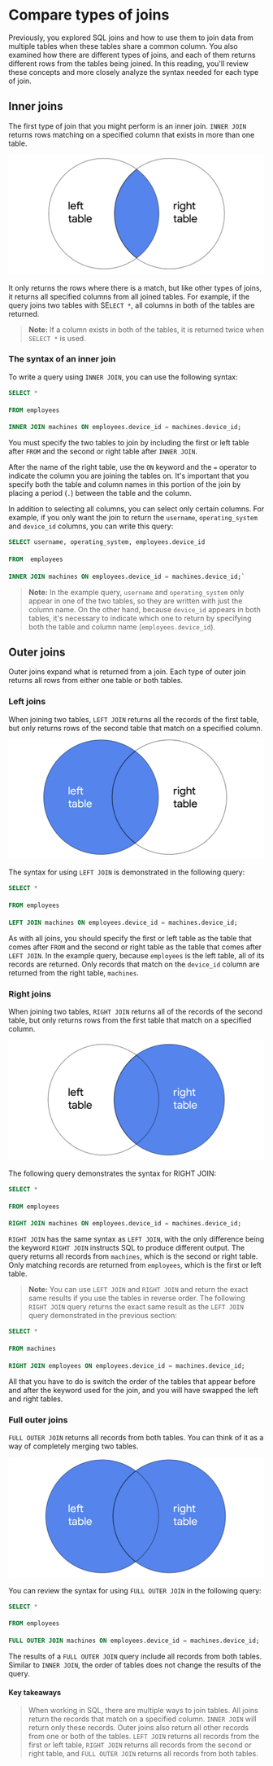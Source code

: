 # Compare types of joins
Previously, you explored SQL joins and how to use them to join data from multiple tables when these tables share a common column. You also examined how there are different types of joins, and each of them returns different rows from the tables being joined. In this reading, you'll review these concepts and more closely analyze the syntax needed for each type of join.

## Inner joins
The first type of join that you might perform is an inner join. `INNER JOIN` returns rows matching on a specified column that exists in more than one table.

![Inner Joins](/Linux%20and%20SQL/img/Inner-joins.png)

It only returns the rows where there is a match, but like other types of joins, it returns all specified columns from all joined tables. For example, if the query joins two tables with SE`LECT *`, all columns in both of the tables are returned.

> **Note:** If a column exists in both of the tables, it is returned twice when `SELECT *` is used.

### The syntax of an inner join
To write a query using `INNER JOIN`, you can use the following syntax:

```SQL
SELECT *

FROM employees

INNER JOIN machines ON employees.device_id = machines.device_id;
```

You must specify the two tables to join by including the first or left table after `FROM` and the second or right table after `INNER JOIN`.

After the name of the right table, use the `ON` keyword and the `=` operator to indicate the column you are joining the tables on. It's important that you specify both the table and column names in this portion of the join by placing a period (`.`) between the table and the column.  

In addition to selecting all columns, you can select only certain columns.  For example, if you only want the join to return the `username`, `operating_system` and `device_id` columns, you can write this query:

```SQL
SELECT username, operating_system, employees.device_id

FROM  employees

INNER JOIN machines ON employees.device_id = machines.device_id;`
```

> **Note:** In the example query, `username` and `operating_system` only appear in one of the two tables, so they are written with just the column name. On the other hand, because `device_id` appears in both tables, it's necessary to indicate which one to return by specifying both the table and column name (`employees.device_id`).

## Outer joins
Outer joins expand what is returned from a join. Each type of outer join returns all rows from either one table or both tables.

### Left joins
When joining two tables, `LEFT JOIN` returns all the records of the first table, but only returns rows of the second table that match on a specified column. 

![Left Joins](/Linux%20and%20SQL/img/Left-joins.png)

The syntax for using `LEFT JOIN` is demonstrated in the following query:

```SQL
SELECT *

FROM employees

LEFT JOIN machines ON employees.device_id = machines.device_id;
```

As with all joins, you should specify the first or left table as the table that comes after `FROM` and the second or right table as the table that comes after `LEFT JOIN`. In the example query, because `employees` is the left table, all of its records are returned. Only records that match on the `device_id` column are returned from the right table, `machines`. 

### Right joins
When joining two tables, `RIGHT JOIN` returns all of the records of the second table, but only returns rows from the first table that match on a specified column. 

![Right Joins](/Linux%20and%20SQL/img/Right-joins.png)

The following query demonstrates the syntax for RIGHT JOIN:

```SQL
SELECT *

FROM employees

RIGHT JOIN machines ON employees.device_id = machines.device_id;
```

`RIGHT JOIN` has the same syntax as `LEFT JOIN`, with the only difference being the keyword `RIGHT JOIN` instructs SQL to produce different output. The query returns all records from `machines`, which is the second or right table. Only matching records are returned from `employees`, which is the first or left table.

> **Note:** You can use `LEFT JOIN` and `RIGHT JOIN` and return the exact same results if you use the tables in reverse order. The following `RIGHT JOIN` query returns the exact same result as the `LEFT JOIN` query demonstrated in the previous section:

```SQL
SELECT *

FROM machines

RIGHT JOIN employees ON employees.device_id = machines.device_id;
```

All that you have to do is switch the order of the tables that appear before and after the keyword used for the join, and you will have swapped the left and right tables.

### Full outer joins 
`FULL OUTER JOIN` returns all records from both tables. You can think of it as a way of completely merging two tables.

![Full Outer Join](/Linux%20and%20SQL/img/FULL-OUTER-JOIN.png)

You can review the syntax for using `FULL OUTER JOIN` in the following query:

```SQL
SELECT *

FROM employees

FULL OUTER JOIN machines ON employees.device_id = machines.device_id;
```

The results of a `FULL OUTER JOIN` query include all records from both tables. Similar to `INNER JOIN`, the order of tables does not change the results of the query.

#### Key takeaways
> When working in SQL, there are multiple ways to join tables.  All joins return the records that match on a specified column. `INNER JOIN` will return only these records. Outer joins also return all other records from one or both of the tables. `LEFT JOIN` returns all records from the first or left table, `RIGHT JOIN` returns all records from the second or right table, and `FULL OUTER JOIN` returns all records from both tables. 